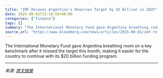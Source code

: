 ```yaml
---
title: "IMF Relaxes Argentina’s Reserves Target by $5 Billion in 2025"
date: 2025-08-01T23:18:58+08:00
categories: ["finance"]
tags: []
summary: "The International Monetary Fund gave Argentina breathing room on a key benchmark after it missed the target this month, making it easier for the country to continue with its $20 billion funding progra"
source_url: "https://www.bloomberg.com/news/articles/2025-08-01/imf-relaxes-argentina-s-reserves-target-by-5-billion-in-2025"
---
```


The International Monetary Fund gave Argentina breathing room on a key benchmark after it missed the target this month, making it easier for the country to continue with its $20 billion funding program.

---

*来源: [原文链接](https://www.bloomberg.com/news/articles/2025-08-01/imf-relaxes-argentina-s-reserves-target-by-5-billion-in-2025)*
